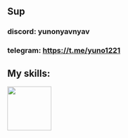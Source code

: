 ## Sup

### discord: yunonyavnyav
### telegram: https://t.me/yuno1221


## My skills:

<div id="header" align="left">
  <img src="https://raw.githubusercontent.com/isocpp/logos/master/cpp_logo.png" width="100"/>
</div>
<!--
**Yunobtw/Yunobtw** is a ✨ _special_ ✨ repository because its `README.md` (this file) appears on your GitHub profile.

Here are some ideas to get you started:

- 🔭 I’m currently working on ...
- 🌱 I’m currently learning ...
- 👯 I’m looking to collaborate on ...
- 🤔 I’m looking for help with ...
- 💬 Ask me about ...
- 📫 How to reach me: ...
- 😄 Pronouns: ...
- ⚡ Fun fact: ...
-->

